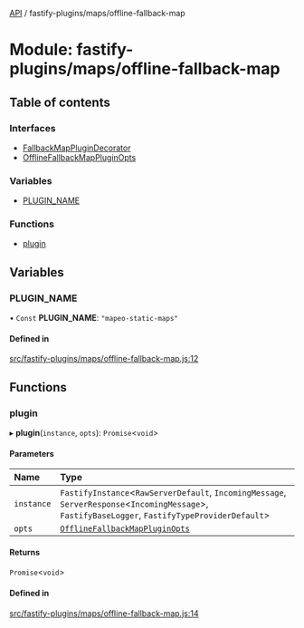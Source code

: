 [API](../README.md) / fastify-plugins/maps/offline-fallback-map

# Module: fastify-plugins/maps/offline-fallback-map

## Table of contents

### Interfaces

- [FallbackMapPluginDecorator](../interfaces/fastify_plugins_maps_offline_fallback_map.FallbackMapPluginDecorator.md)
- [OfflineFallbackMapPluginOpts](../interfaces/fastify_plugins_maps_offline_fallback_map.OfflineFallbackMapPluginOpts.md)

### Variables

- [PLUGIN\_NAME](fastify_plugins_maps_offline_fallback_map.md#plugin_name)

### Functions

- [plugin](fastify_plugins_maps_offline_fallback_map.md#plugin)

## Variables

### PLUGIN\_NAME

• `Const` **PLUGIN\_NAME**: ``"mapeo-static-maps"``

#### Defined in

[src/fastify-plugins/maps/offline-fallback-map.js:12](https://github.com/digidem/mapeo-core-next/blob/53dc843a45bb963f7a880f5f7973107d5b1fb99c/src/fastify-plugins/maps/offline-fallback-map.js#L12)

## Functions

### plugin

▸ **plugin**(`instance`, `opts`): `Promise`\<`void`\>

#### Parameters

| Name | Type |
| :------ | :------ |
| `instance` | `FastifyInstance`\<`RawServerDefault`, `IncomingMessage`, `ServerResponse`\<`IncomingMessage`\>, `FastifyBaseLogger`, `FastifyTypeProviderDefault`\> |
| `opts` | [`OfflineFallbackMapPluginOpts`](../interfaces/fastify_plugins_maps_offline_fallback_map.OfflineFallbackMapPluginOpts.md) |

#### Returns

`Promise`\<`void`\>

#### Defined in

[src/fastify-plugins/maps/offline-fallback-map.js:14](https://github.com/digidem/mapeo-core-next/blob/53dc843a45bb963f7a880f5f7973107d5b1fb99c/src/fastify-plugins/maps/offline-fallback-map.js#L14)
